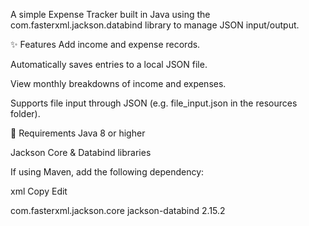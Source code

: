 A simple Expense Tracker built in Java using the com.fasterxml.jackson.databind library to manage JSON input/output.

✨ Features
Add income and expense records.

Automatically saves entries to a local JSON file.

View monthly breakdowns of income and expenses.

Supports file input through JSON (e.g. file_input.json in the resources folder).

🧰 Requirements
Java 8 or higher

Jackson Core & Databind libraries

If using Maven, add the following dependency:

xml
Copy
Edit

<dependency>
  <groupId>com.fasterxml.jackson.core</groupId>
  <artifactId>jackson-databind</artifactId>
  <version>2.15.2</version> <!-- or your preferred version -->
</dependency>
